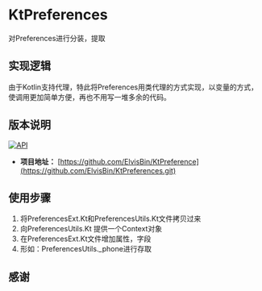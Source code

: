 # KtPreferences
对Preferences进行分装，提取  
## 实现逻辑  
由于Kotlin支持代理，特此将Preferences用类代理的方式实现，以变量的方式，使调用更加简单方便，再也不用写一堆多余的代码。

## 版本说明
[![API](https://img.shields.io/badge/API-19%2B-brightgreen.svg?style=flat)](https://android-arsenal.com/api?level=19)

- **项目地址：** [https://github.com/ElvisBin/KtPreference](https://github.com/ElvisBin/KtPreferences.git)

## 使用步骤
1. 将PreferencesExt.Kt和PreferencesUtils.Kt文件拷贝过来
2. 向PreferencesUtils.Kt 提供一个Context对象
3. 在PreferencesExt.Kt文件增加属性，字段
4. 形如：PreferencesUtils._phone进行存取  

## 感谢





